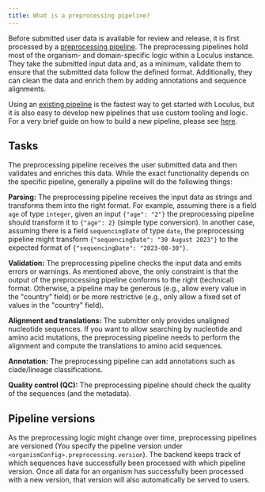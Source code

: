 ```yaml
---
title: What is a preprocessing pipeline?
---
```


Before submitted user data is available for review and release, it is first processed by a [preprocessing pipeline](../../reference/glossary/#preprocessing-pipeline). The preprocessing pipelines hold most of the organism- and domain-specific logic within a Loculus instance. They take the submitted input data and, as a minimum, validate them to ensure that the submitted data follow the defined format. Additionally, they can clean the data and enrich them by adding annotations and sequence alignments.

Using an [existing pipeline](../existing-preprocessing-pipelines/) is the fastest way to get started with Loculus, but it is also easy to develop new pipelines that use custom tooling and logic. For a very brief guide on how to build a new pipeline, please see [here](../build-new-preprocessing-pipeline/).

## Tasks

The preprocessing pipeline receives the user submitted data and then validates and enriches this data.
While the exact functionality depends on the specific pipeline, generally a pipeline will do the following things:

**Parsing:** The preprocessing pipeline receives the input data as strings and transforms them into the right format. For example, assuming there is a field `age` of type `integer`, given an input `{"age": "2"}` the preprocessing pipeline should transform it to `{"age": 2}` (simple type conversion). In another case, assuming there is a field `sequencingDate` of type `date`, the preprocessing pipeline might transform `{"sequencingDate": "30 August 2023"}` to the expected format of `{"sequencingDate": "2023-08-30"}`.

**Validation:** The preprocessing pipeline checks the input data and emits errors or warnings. As mentioned above, the only constraint is that the output of the preprocessing pipeline conforms to the right (technical) format. Otherwise, a pipeline may be generous (e.g., allow every value in the "country" field) or be more restrictive (e.g., only allow a fixed set of values in the "country" field).

**Alignment and translations:** The submitter only provides unaligned nucleotide sequences. If you want to allow searching by nucleotide and amino acid mutations, the preprocessing pipeline needs to perform the alignment and compute the translations to amino acid sequences.

**Annotation:** The preprocessing pipeline can add annotations such as clade/lineage classifications.

**Quality control (QC):** The preprocessing pipeline should check the quality of the sequences (and the metadata).

## Pipeline versions

As the preprocessing logic might change over time, preprocessing pipelines are versioned (You specify the pipeline version under `<organismConfig>.preprocessing.version`).
The backend keeps track of which sequences have successfully been processed with which pipeline version.
Once all data for an organism has successfully been processed with a new version, that version will also automatically be served to users.
